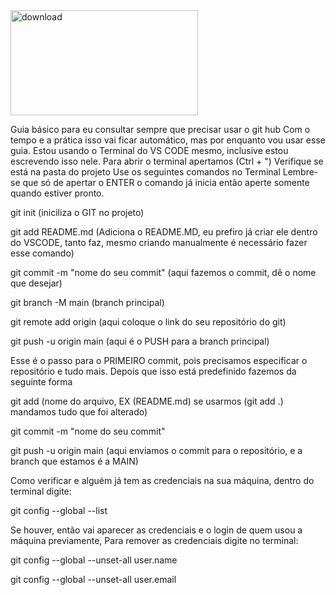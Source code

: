 <img width="300" height="168" alt="download" align="center" src="https://github.com/user-attachments/assets/82a65f2d-b889-495e-969e-170934f61b6b" />

Guia básico para eu consultar sempre que precisar usar o git hub
Com o tempo e a prática isso vai ficar automático, mas por enquanto vou usar esse guia.
Estou usando o Terminal do VS CODE mesmo, inclusive estou escrevendo isso nele.
Para abrir o terminal apertamos (Ctrl + ")
Verifique se está na pasta do projeto 
Use os seguintes comandos no Terminal 
Lembre-se que só de apertar o ENTER o comando já inicia então aperte somente quando estiver pronto.

git init (iniciliza o GIT no projeto)

git add README.md (Adiciona o README.MD, eu prefiro já criar ele dentro do VSCODE, tanto faz, mesmo criando manualmente é necessário fazer esse comando)

git commit -m "nome do seu commit" (aqui fazemos o commit, dê o nome que desejar)

git branch -M main (branch principal)

git remote add origin (aqui coloque o link do seu repositório do git)

git push -u origin main (aqui é o PUSH para a branch principal)

Esse é o passo para o PRIMEIRO commit, pois precisamos especificar o repositório e tudo mais.
Depois que isso está predefinido fazemos da seguinte forma

git add (nome do arquivo, EX (README.md) se usarmos (git add .) mandamos tudo que foi alterado) 

git commit -m "nome do seu commit"

git push -u origin main (aqui enviamos o commit para o repositório, e a branch que estamos é a MAIN)

Como verificar e alguém já tem as credenciais na sua máquina,
dentro do terminal digite:

git config --global --list

Se houver, então vai aparecer as credenciais e o login de quem usou a máquina previamente,
Para remover as credenciais digite no terminal:

git config --global --unset-all user.name

git config --global --unset-all user.email
 
